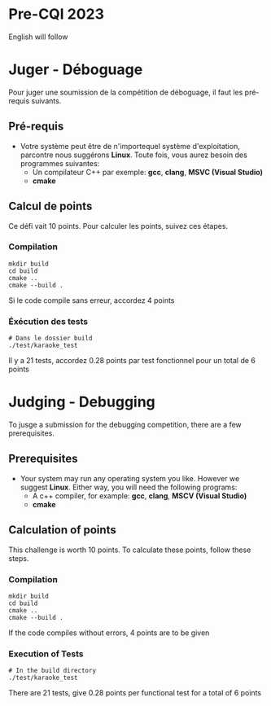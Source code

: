 # Pre-CQI 2023
English will follow

# Juger - Déboguage

Pour juger une soumission de la compétition de déboguage, il faut les pré-requis suivants.

## Pré-requis

 * Votre système peut être de n'importequel système d'exploitation, parcontre nous suggérons **Linux**. Toute fois, vous aurez besoin des programmes suivantes: 
   * Un compilateur C++ par exemple: **gcc**, **clang**, **MSVC (Visual Studio)**
   * **cmake**

## Calcul de points

Ce défi vait 10 points. Pour calculer les points, suivez ces étapes.

### Compilation
```shell script
mkdir build
cd build
cmake ..
cmake --build .
```

Si le code compile sans erreur, accordez 4 points


### Éxécution des tests
```shell script
# Dans le dossier build
./test/karaoke_test
```

Il y a 21 tests, accordez 0.28 points par test fonctionnel pour un total de 6 points


# Judging - Debugging

To jusge a submission for the debugging competition, there are a few prerequisites.

## Prerequisites
* Your system may run any operating system you like. However we suggest **Linux**. Either way, you will need the following programs:
  * A c++ compiler, for example: **gcc**, **clang**, **MSCV (Visual Studio)**
  * **cmake**

## Calculation of points

This challenge is worth 10 points. To calculate these points, follow these steps.

### Compilation
```shell script
mkdir build
cd build
cmake ..
cmake --build .
```

If the code compiles without errors, 4 points are to be given


### Execution of Tests
```shell script
# In the build directory
./test/karaoke_test
```
There are 21 tests, give 0.28 points per functional test for a total of 6 points
